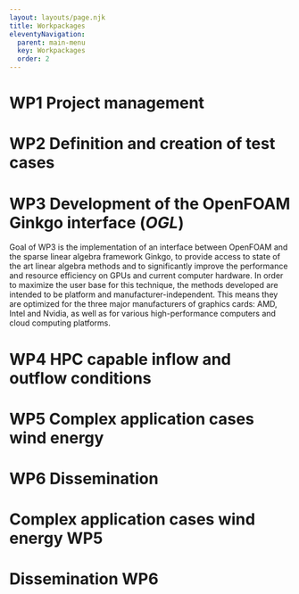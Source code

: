 ```yaml
---
layout: layouts/page.njk
title: Workpackages
eleventyNavigation:
  parent: main-menu
  key: Workpackages
  order: 2
---
```


# **WP1** Project management 
# **WP2** Definition and creation of test cases 

# **WP3** Development of the OpenFOAM Ginkgo interface (*OGL*) 
Goal of WP3 is the implementation of an interface between OpenFOAM and the
sparse linear algebra framework Ginkgo, to provide access to state of the art
linear algebra methods and to significantly improve the performance and resource
efficiency on GPUs and current computer hardware. In order to maximize the user
base for this technique, the methods developed are intended to be platform and
manufacturer-independent. This means they are optimized for the three major
manufacturers of graphics cards: AMD, Intel and Nvidia, as well as for various
high-performance computers and cloud computing platforms.


# **WP4** HPC capable inflow and outflow conditions 
# **WP5** Complex application cases wind energy 
# **WP6** Dissemination 

# Complex application cases wind energy **WP5**

# Dissemination **WP6**
